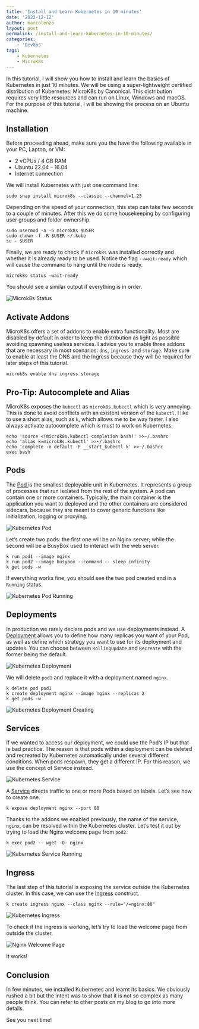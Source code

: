 ```yaml
---
title: 'Install and Learn Kubernetes in 10 minutes'
date: '2022-12-12'
author: marcolenzo
layout: post
permalink: /install-and-learn-kubernetes-in-10-minutes/
categories:
    - 'DevOps'
tags:
    - Kubernetes
    - MicroK8s
---
```


In this tutorial, I will show you how to install and learn the basics of Kubernetes in just 10 minutes. We will be using a super-lightweight certified distribution of Kubernetes: MicroK8s by Canonical. This distribution requires very little resources and can run on Linux, Windows and macOS. For the purpose of this tutorial, I will be showing the process on an Ubuntu machine.

## Installation

Before proceeding ahead, make sure you the have the following available in your PC, Laptop, or VM:

- 2 vCPUs / 4 GB RAM
- Ubuntu 22.04 – 16.04
- Internet connection

We will install Kubernetes with just one command line:

```shell
sudo snap install microk8s --classic --channel=1.25
```

Depending on the speed of your connection, this step can take few seconds to a couple of minutes. After this we do some housekeeping by configuring user groups and folder ownership.

```shell
sudo usermod -a -G microk8s $USER
sudo chown -f -R $USER ~/.kube
su - $USER
```

Finally, we are ready to check if `microk8s` was installed correctly and whether it is already ready to be used. Notice the flag `--wait-ready` which will cause the command to hang until the node is ready.

```shell
microk8s status –wait-ready
```

You should see a similar output if everything is in order.

![Microk8s Status](/assets/img/2022/12/microk8s-status.jpg)

## Activate Addons

MicroK8s offers a set of addons to enable extra functionality. Most are disabled by default in order to keep the distribution as light as possible avoiding spawning useless services. I advice you to enable three addons that are necessary in most scenarios: `dns`, `ingress `and `storage`. Make sure to enable at least the DNS and the Ingress because they will be required for later steps of this tutorial.

```shell
microk8s enable dns ingress storage
```

## Pro-Tip: Autocomplete and Alias

MicroK8s exposes the `kubectl` as `microk8s.kubectl` which is very annoying. This is done to avoid conflicts with an existent version of the `kubectl`. I like to use a short alias, such as `k`, which allows me to be way faster. I also always activate autocomplete which is must to work on Kubernetes.

```shell
echo 'source <(microk8s.kubectl completion bash)' >>~/.bashrc
echo 'alias k=microk8s.kubectl' >>~/.bashrc
echo 'complete -o default -F __start_kubectl k' >>~/.bashrc
exec bash
```

## Pods

The [Pod ](https://kubernetes.io/docs/concepts/workloads/pods/)is the smallest deployable unit in Kubernetes. It represents a group of processes that run isolated from the rest of the system. A pod can contain one or more containers. Typically, the main container is the application you want to deployed and the other containers are considered sidecars, because they are meant to cover generic functions like initialization, logging or proxying.

![Kubernetes Pod](/assets/img/2022/12/pod.jpg)

Let’s create two pods: the first one will be an Nginx server; while the second will be a BusyBox used to interact with the web server.

```shell
k run pod1 --image nginx
k run pod2 --image busybox --command -- sleep infinity
k get pods -w
```

If everything works fine, you should see the two 
pod created and in a `Running` status.

![Kubernetes Pod Running](/assets/img/2022/12/pod-running.jpg)

## Deployments

In production we rarely declare pods and we use deployments instead. A [Deployment ](https://kubernetes.io/docs/concepts/workloads/controllers/deployment/)allows you to define how many replicas you want of your Pod, as well as define which strategy you want to use for its deployment and updates. You can choose between `RollingUpdate` and `Recreate` with the former being the default.

![Kubernetes Deployment](/assets/img/2022/12/deployment.jpg)

We will delete `pod1` and replace it with a deployment named `nginx`.

```shell
k delete pod pod1
k create deployment nginx --image nginx --replicas 2
k get pods -w
```
![Kubernetes Deployment Creating](/assets/img/2022/12/deployment-creating.jpg)

## Services

If we wanted to access our deployment, we could use the Pod’s IP but that is bad practice. The reason is that pods within a deployment can be deleted and recreated by Kubernetes automatically under several different conditions. When pods respawn, they get a different IP. For this reason, we use the concept of Service instead.

![Kubernetes Service](/assets/img/2022/12/service.jpg)

A [Service](https://kubernetes.io/docs/concepts/services-networking/service/) directs traffic to one or more Pods based on labels. Let’s see how to create one.

```shell
k expose deployment nginx --port 80
```

Thanks to the addons we enabled previously, the name of the service, `nginx`, can be resolved within the Kubernetes cluster. Let’s test it out by trying to load the Nginx welcome page from `pod2`.

```shell
k exec pod2 -- wget -O- nginx
```

![Kubernetes Service Running](/assets/img/2022/12/service-running.jpg)

## Ingress

The last step of this tutorial is exposing the service outside the Kubernetes cluster. In this case, we can use the [Ingress](https://kubernetes.io/docs/concepts/services-networking/ingress/) construct.

```shell
k create ingress nginx --class nginx --rule="/=nginx:80"
```

![Kubernetes Ingress](/assets/img/2022/12/ingress.jpg)

To check if the ingress is working, let’s try to load the welcome page from outside the cluster.

![Nginx Welcome Page](/assets/img/2022/12/nginx-welcome.jpg)

It works!

## Conclusion

In few minutes, we installed Kubernetes and learnt its basics. We obviously rushed a bit but the intent was to show that it is not so complex as many people think. You can refer to other posts on my blog to go into more details.

See you next time!